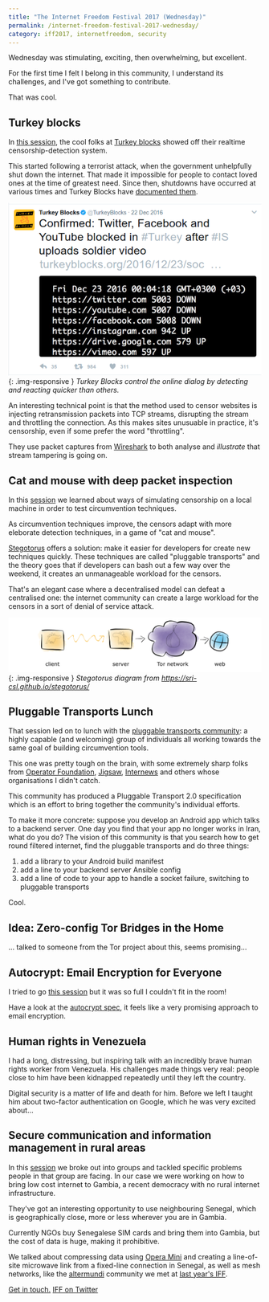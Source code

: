 ```yaml
---
title: "The Internet Freedom Festival 2017 (Wednesday)"
permalink: /internet-freedom-festival-2017-wednesday/
category: iff2017, internetfreedom, security
---
```


Wednesday was stimulating, exciting, then overwhelming, but excellent.

For the first time I felt I belong in this community, I understand its challenges, and I've got something to contribute.

That was cool.

## Turkey blocks

In [this session][turkey-blocks-session], the cool folks at [Turkey blocks][turkey-blocks] showed off their realtime censorship-detection system.

This started following a terrorist attack, when the government unhelpfully shut down the internet. That made it impossible for people to contact loved ones at the time of greatest need. Since then, shutdowns have occurred at various times and Turkey Blocks have [documented them][turkey-blocks-reports].

![Tweet from @TurkeyBlocks showing twitter, youtube and facebook being down](/img/turkey-blocks-twitter.png){: .img-responsive }
*Turkey Blocks control the online dialog by detecting and reacting quicker than others.*

An interesting technical point is that the method used to censor websites is injecting retransmission packets into TCP streams, disrupting the stream and throttling the connection. As this makes sites unusuable in practice, it's censorship, even if some prefer the word "throttling".

They use packet captures from [Wireshark][wireshark] to both analyse and *illustrate* that stream tampering is going on.

[turkey-blocks-session]: https://internetfreedomfestival.org/wiki/index.php/Post-Truth_Censorship:_New_Techniques_for_Realtime_Shutdown_Detection
[turkey-blocks]: https://turkeyblocks.org/
[turkey-blocks-reports]: https://turkeyblocks.org/reports/
[wireshark]: https://www.wireshark.org/

## Cat and mouse with deep packet inspection

In this [session][cat-and-mouse-session] we learned about ways of simulating censorship on a local machine in order to test circumvention techniques.

As circumvention techniques improve, the censors adapt with more eleborate detection techniques, in a game of "cat and mouse".

[Stegotorus][stegotorus] offers a solution: make it easier for developers for create new techniques quickly. These techniques are called "pluggable transports" and the theory goes that if developers can bash out a few way over the weekend, it creates an unmanageable workload for the censors.

That's an elegant case where a decentralised model can defeat a centralised one: the internet community can create a large workload for the censors in a sort of denial of service attack.

![Stegotorus client to server connection, then to Tor network](/img/stegotorus-diagram.png){: .img-responsive }
*Stegotorus diagram from https://sri-csl.github.io/stegotorus/*

[cat-and-mouse-session]: https://internetfreedomfestival.org/wiki/index.php/Playing_cat_and_mouse_with_Deep_Packet_Inspection
[stegotorus]: https://sri-csl.github.io/stegotorus/

## Pluggable Transports Lunch

That session led on to lunch with the [pluggable transports community][pluggable-transports]: a highly capable (and welcoming) group of individuals all working towards the same goal of building circumvention tools.

This one was pretty tough on the brain, with some extremely sharp folks from [Operator Foundation][operator-foundation], [Jigsaw][jigsaw], [Internews][internews] and others whose organisations I didn't catch.

This community has produced a Pluggable Transport 2.0 specification which is an effort to bring together the community's individual efforts.

To make it more concrete: suppose you develop an Android app which talks to a backend server. One day you find that your app no longer works in Iran, what do you do? The vision of this community is that you search how to get round filtered internet, find the pluggable transports and do three things:

1. add a library to your Android build manifest
2. add a line to your backend server Ansible config
3. add a line of code to your app to handle a socket failure, switching to pluggable transports

Cool.

[pluggable-transports]: https://www.pluggabletransports.info/
[operator-foundation]: https://operatorfoundation.org/
[jigsaw]: https://jigsaw.google.com
[internews]: https://www.internews.org/

## Idea: Zero-config Tor Bridges in the Home

... talked to someone from the Tor project about this, seems promising...

## Autocrypt: Email Encryption for Everyone

I tried to go [this session][autocrypt-session] but it was so full I couldn't fit in the room!

Have a look at the [autocrypt spec][autocrypt-spec], it feels like a very promising approach to email encryption.

[autocrypt-session]: https://internetfreedomfestival.org/wiki/index.php/Autocrypt:_Email_Encryption_for_Everyone
[autocrypt-spec]: https://autocrypt.readthedocs.io/

## Human rights in Venezuela

I had a long, distressing, but inspiring talk with an incredibly brave human rights worker from Venezuela. His challenges made things very real: people close to him have been kidnapped repeatedly until they left the country.

Digital security is a matter of life and death for him. Before we left I taught him about two-factor authentication on Google, which he was very excited about...

## Secure communication and information management in rural areas

In this [session][rural-areas-session] we broke out into groups and tackled specific problems people in that group are facing. In our case we were working on how to bring low cost internet to Gambia, a recent democracy with no rural internet infrastructure.

They've got an interesting opportunity to use neighbouring Senegal, which is geographically close, more or less wherever you are in Gambia.

Currently NGOs buy Senegalese SIM cards and bring them into Gambia, but the cost of data is huge, making it prohibitive.

We talked about compressing data using [Opera Mini][opera-mini] and creating a line-of-site microwave link from a fixed-line connection in Senegal, as well as mesh networks, like the [altermundi][altermundi] community we met at [last year's IFF][mesh-network-session-2016].

[rural-areas-session]: https://internetfreedomfestival.org/wiki/index.php/Secure_communication_and_information_management_in_rural_areas
[opera-mini]: http://www.opera.com/mobile
[altermundi]: http://www.altermundi.net/
[mesh-network-session-2016]: https://www.internetfreedomfestival.org/wiki/index.php/Autonomous_Wireless_and_GSM_Networks


[Get in touch.][paul-twitter]
[IFF on Twitter][iff-twitter]


[iff]: https://internetfreedomfestival.org/
[iff-twitter]: https://twitter.com/internetff
[paul-twitter]: https://twitter.com/paul_furley
